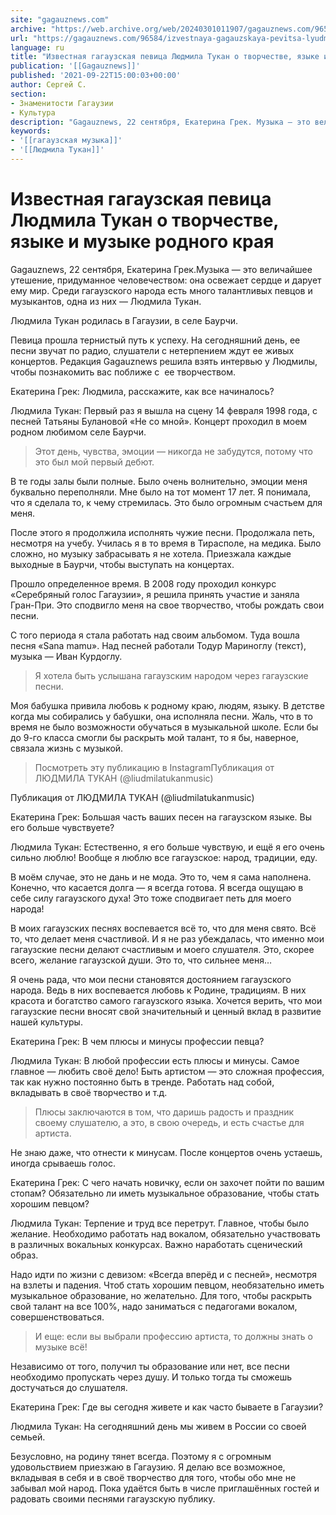 ```yaml
---
site: "gagauznews.com"
archive: "https://web.archive.org/web/20240301011907/gagauznews.com/96584/izvestnaya-gagauzskaya-pevitsa-lyudmila-tukan-o-tvorchestve-yazyke-i-muzyke-rodnogo-kraya.html"
url: "https://gagauznews.com/96584/izvestnaya-gagauzskaya-pevitsa-lyudmila-tukan-o-tvorchestve-yazyke-i-muzyke-rodnogo-kraya.html"
language: ru
title: "Известная гагаузская певица Людмила Тукан о творчестве, языке и музыке родного края"
publication: '[[Gagauznews]]'
published: '2021-09-22T15:00:03+00:00'
author: Сергей С.
section:
- Знаменитости Гагаузии
- Культура
description: "Gagauznews, 22 сентября, Екатерина Грек. Музыка — это величайшее утешение, придуманное человечеством: она освежает сердце и дарует ему мир. Среди гагаузского народа есть много талантливых певцов и музыкантов, одна из них — Людмила Тукан. Людмила Тукан родилась в Гагаузии, в селе Баурчи. Певица прошла тернистый путь к успеху. На сегодняшний день, ее песни звучат по радио, слушатели с нетерпением ждут ее живых концертов. Редакция Gagauznews решила взять интервью у Людмилы, чтобы познакомить вас поближе с ее творчеством. Екатерина Грек: Людмила, расскажите, как все начиналось? Людмила Тукан: Первый раз я вышла на сцену 14 февраля 1998 года, с песней Татьяны Булановой […]"
keywords:
- '[[гагаузская музыка]]'
- '[[Людмила Тукан]]'
---
```


# Известная гагаузская певица Людмила Тукан о творчестве, языке и музыке родного края

Gagauznews, 22 сентября, Екатерина Грек.Музыка — это величайшее утешение, придуманное человечеством: она освежает сердце и дарует ему мир. Среди гагаузского народа есть много талантливых певцов и музыкантов, одна из них — Людмила Тукан.

Людмила Тукан родилась в Гагаузии, в селе Баурчи.

Певица прошла тернистый путь к успеху. На сегодняшний день, ее песни звучат по радио, слушатели с нетерпением ждут ее живых концертов. Редакция Gagauznews решила взять интервью у Людмилы, чтобы познакомить вас поближе с  ее творчеством.

Екатерина Грек: Людмила, расскажите, как все начиналось?

Людмила Тукан: Первый раз я вышла на сцену 14 февраля 1998 года, с песней Татьяны Булановой «Не со мной». Концерт проходил в моем родном любимом селе Баурчи.

> Этот день, чувства, эмоции — никогда не забудутся, потому что это был мой первый дебют.

В те годы залы были полные. Было очень волнительно, эмоции меня буквально переполняли. Мне было на тот момент 17 лет. Я понимала, что я сделала то, к чему стремилась. Это было огромным счастьем для меня.

После этого я продолжила исполнять чужие песни. Продолжала петь, несмотря на учебу. Училась я в то время в Тирасполе, на медика. Было сложно, но музыку забрасывать я не хотела. Приезжала каждые выходные в Баурчи, чтобы выступать на концертах.

Прошло определенное время. В 2008 году проходил конкурс «Серебряный голос Гагаузии», я решила принять участие и заняла Гран-При. Это сподвигло меня на свое творчество, чтобы рождать свои песни.

С того периода я стала работать над своим альбомом. Туда вошла песня «Sana mamu». Над песней работали Тодур Мариноглу (текст), музыка — Иван Курдоглу.

> Я хотела быть услышана гагаузским народом через гагаузские песни.

Моя бабушка привила любовь к родному краю, людям, языку. В детстве когда мы собирались у бабушки, она исполняла песни. Жаль, что в то время не было возможности обучаться в музыкальной школе. Если бы до 9-го класса смогли бы раскрыть мой талант, то я бы, наверное, связала жизнь с музыкой.

> Посмотреть эту публикацию в InstagramПубликация от ЛЮДМИЛА ТУКАН (@liudmilatukanmusic)

Публикация от ЛЮДМИЛА ТУКАН (@liudmilatukanmusic)

Екатерина Грек: Большая часть ваших песен на гагаузском языке. Вы его больше чувствуете?

Людмила Тукан: Естественно, я его больше чувствую, и ещё я его очень сильно люблю! Вообще я люблю все гагаузское: народ, традиции, еду.

В моём случае, это не дань и не мода. Это то, чем я сама наполнена. Конечно, что касается долга — я всегда готова. Я всегда ощущаю в себе силу гагаузского духа! Это тоже сподвигает петь для моего народа!

В моих гагаузских песнях воспевается всё то, что для меня свято. Всё то, что делает меня счастливой. И я не раз убеждалась, что именно мои гагаузские песни делают счастливым и моего слушателя. Это, скорее всего, желание гагаузской души. Это то, что сильнее меня…

Я очень рада, что мои песни становятся достоянием гагаузского народа. Ведь в них воспевается любовь к Родине, традициям. В них красота и богатство самого гагаузского языка. Хочется верить, что мои гагаузские песни вносят свой значительный и ценный вклад в развитие нашей культуры.

Екатерина Грек: В чем плюсы и минусы профессии певца?

Людмила Тукан: В любой профессии есть плюсы и минусы. Самое главное — любить своё дело! Быть артистом — это сложная профессия, так как нужно постоянно быть в тренде. Работать над собой, вкладывать в своё творчество и т.д.

> Плюсы заключаются в том, что даришь радость и праздник своему слушателю, а это, в свою очередь, и есть счастье для артиста.

Не знаю даже, что отнести к минусам. После концертов очень устаешь, иногда срываешь голос.

Екатерина Грек: С чего начать новичку, если он захочет пойти по вашим стопам? Обязательно ли иметь музыкальное образование, чтобы стать хорошим певцом?

Людмила Тукан: Терпение и труд все перетрут. Главное, чтобы было желание. Необходимо работать над вокалом, обязательно участвовать в различных вокальных конкурсах. Важно наработать сценический образ.

Надо идти по жизни с девизом: «Всегда вперёд и с песней», несмотря на взлеты и падения. Чтоб стать хорошим певцом, необязательно иметь музыкальное образование, но желательно. Для того, чтобы раскрыть свой талант на все 100%, надо заниматься с педагогами вокалом, совершенствоваться.

> И еще: если вы выбрали профессию артиста, то должны знать о музыке всё!

Независимо от того, получил ты образование или нет, все песни необходимо пропускать через душу. И только тогда ты сможешь достучаться до слушателя.

Екатерина Грек: Где вы сегодня живете и как часто бываете в Гагаузии?

Людмила Тукан: На сегодняшний день мы живем в России со своей семьей.

Безусловно, на родину тянет всегда. Поэтому я с огромным удовольствием приезжаю в Гагаузию. Я делаю все возможное, вкладывая в себя и в своё творчество для того, чтобы обо мне не забывал мой народ. Пока удаётся быть в числе приглашённых гостей и радовать своими песнями гагаузскую публику.